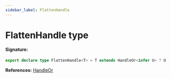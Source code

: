 ```yaml
---
sidebar_label: FlattenHandle
---
```


# FlattenHandle type

#### Signature:

```typescript
export declare type FlattenHandle<T> = T extends HandleOr<infer U> ? U : never;
```

**References:** [HandleOr](./puppeteer.handleor.md)
